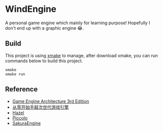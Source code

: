 # WindEngine
A personal game engine which mainly for learning purpose! Hopefully I don't end up with a graphic engine 😂.

## Build
This project is using [xmake](https://xmake.io/) to manage, after download xmake, you can run commands below to build this project.

```
xmake 
xmake run
```

## Reference
*  [Game Engine Architecture 3rd Edition](https://www.gameenginebook.com/)
*  [从零开始手敲次世代游戏引擎](https://zhuanlan.zhihu.com/p/510064704)
*  [Hazel](https://github.com/TheCherno/Hazel)
*  [Piccolo](https://github.com/BoomingTech/Piccolo)
*  [SakuraEngine](https://github.com/SakuraEngine/SakuraEngine)
